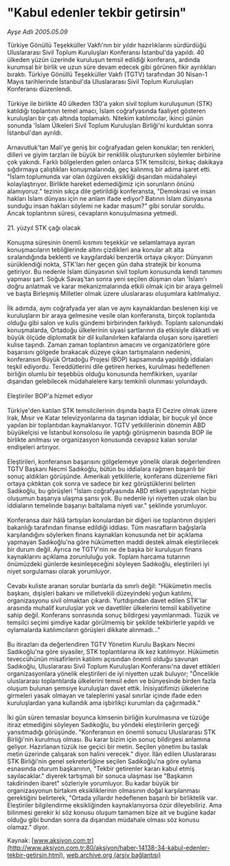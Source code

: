 # "Kabul edenler tekbir getirsin"

*Ayşe Adlı 2005.05.09*

<font class="agenda2NewsSpot">
 Türkiye Gönüllü Teşekküller Vakfı'nın bir yıldır hazırlıklarını sürdürdüğü Uluslararası Sivil Toplum Kuruluşları Konferansı İstanbul'da yapıldı. 40 ülkeden yüzün üzerinde kuruluşun temsil edildiği konferans, ardında kurumsal bir birlik ve uzun süre devam edecek gibi görünen fikir ayrılıkları bıraktı.
</font>
<font class="newsDetail">
 Türkiye Gönüllü Teşekküller Vakfı (TGTV) tarafından 30 Nisan-1 Mayıs tarihlerinde İstanbul'da Uluslararası Sivil Toplum Kuruluşları Konferansı düzenlendi.
 <br/>
 <br/>
 Türkiye ile birlikte 40 ülkeden 130'a yakın sivil toplum kuruluşunun (STK) katıldığı toplantının temel amacı, İslam coğrafyasında faaliyet gösteren kuruluşları bir çatı altında toplamaktı. Nitekim katılımcılar, ikinci günün sonunda 'İslam Ülkeleri Sivil Toplum Kuruluşları Birliği'ni kurduktan sonra İstanbul'dan ayrıldı.
 <br/>
 <br/>
 Arnavutluk'tan Mali'ye geniş bir coğrafyadan gelen konuklar; ten renkleri, dilleri ve giyim tarzları ile büyük bir renklilik oluştururken söylemler birbirine çok yakındı. Farklı bölgelerden gelen onlarca STK temsilcisi, birkaç dakikaya sığdırmaya çalıştıkları konuşmalarında, geç kalınmış bir adıma işaret etti. "İslam toplumunda var olan özgüven eksikliği dışarıdan müdahaleyi kolaylaştırıyor. Birlikte hareket edemediğimiz için sorunların önünü alamıyoruz." tezinin sıkça dile getirildiği konferansta, "Demokrasi ve insan hakları İslam dünyası için ne anlam ifade ediyor? Batının İslam dünyasına sunduğu insan hakları söylemi ne kadar masum?" gibi sorular soruldu. Ancak toplantının süresi, cevapların konuşulmasına yetmedi.
 <br/>
 <br/>
 21. yüzyıl STK çağı olacak
 <br/>
 <br/>
 Konuşma süresinin önemli kısmını teşekkür ve selamlamaya ayıran konuşmacıların tebliğlerinde altını çizdikleri ana konular alt alta sıralandığında beklenti ve kaygılardaki benzerlik ortaya çıkıyor: Dünyanın sürüklendiği nokta, STK'ları her geçen gün daha stratejik bir konuma getiriyor. Bu nedenle İslam dünyasının sivil toplum konusunda kendi tanımını yapması şart. Soğuk Savaş'tan sonra yeni seçilen düşman olan 'İslam'ı doğru anlatmak ve karar mekanizmalarında etkili olmak için bir araya gelmeli ve başta Birleşmiş Milletler olmak üzere uluslararası oluşumlara katılmalıyız.
 <br/>
 <br/>
 İlk adımda, aynı coğrafyada yer alan ve aynı kaynaklardan beslenen kişi ve kuruluşların bir araya gelmesine vesile olan konferansta, birçok toplantıda olduğu gibi salon ve kulis gündemi birbirinden farklıydı. Toplantı salonundaki konuşmalarda, Ortadoğu ülkelerinin siyasi şartlarının da etkisiyle dikkatli ve büyük ölçüde diplomatik bir dil kullanılırken kafalarda oluşan soru işaretleri kulise taşındı. Zaman zaman toplantının amacını ve organizatörlere göre başarısını gölgede bırakacak düzeye çıkan tartışmaların nedenini, konferansın Büyük Ortadoğu Projesi (BOP) kapsamında yapıldığı iddiaları teşkil ediyordu. Tereddütlerini dile getiren herkes, kurulması hedeflenen birliğin olumlu bir teşebbüs olduğu konusunda hemfikirken, uyarılar dışarıdan gelebilecek müdahalelere karşı temkinli olunması yolundaydı.
 <br/>
 <br/>
 Eleştiriler BOP'a hizmet ediyor
 <br/>
 <br/>
 Türkiye'den katılan STK temsilcilerinin dışında başta El Cezire olmak üzere Irak, Mısır ve Katar televizyonlarına da taşınan iddialar, bir buçuk yıl önce yapılan bir toplantıdan kaynaklanıyor. TGTV yetkililerinin dönemin ABD büyükelçisi ve İstanbul konsolosu ile yaptığı görüşmenin basında BOP ile birlikte anılması ve organizasyon konusunda cevapsız kalan sorular endişeleri artırıyor.
 <br/>
 <br/>
 Eleştirileri, konferansın başarısını gölgelemeye yönelik olarak değerlendiren TGTV Başkanı Necmi Sadıkoğlu, bütün bu iddialara rağmen başarılı bir sonuç aldıkları görüşünde. Amerikalı yetkililerle, konferans düzenleme fikri ortaya çıktıktan çok sonra ve sadece bir kez görüştüklerini belirten Sadıkoğlu, bu görüşleri "İslam coğrafyasında ABD etiketi yapıştırılan hiçbir oluşumun başarıya ulaşma şansı yok. Bu nedenle iyi niyetten uzak olan bu iddiaların temelinde başarıyı baltalama niyeti var." şeklinde yorumluyor.
 <br/>
 <br/>
 Konferansa dair hâlâ tartışılan konulardan bir diğeri ise toplantının dışişleri bakanlığı tarafından finanse edildiği iddiası. Tüm masrafların bağışlarla karşılandığını söylerken finans kaynakları konusunda net bir açıklama yapmayan Sadıkoğlu'na göre hükümetten maddi destek almak eleştirilecek bir durum değil. Ayrıca ne TGTV'nin ne de başka bir kuruluşun finans kaynaklarını açıklama zorunluluğu yok. Toplam harcama tutarının önümüzdeki günlerde kesinleşeceğini söyleyen Sadıkoğlu, eleştirileri iyi niyet sorgulaması olarak yorumluyor.
 <br/>
 <br/>
 Cevabı kuliste aranan sorular bunlarla da sınırlı değil: "Hükümetin meclis başkanı, dışişleri bakanı ve milletvekili düzeyindeki yoğun katılımı, organizasyonu sivil olmaktan çıkardı. Yurtdışından davet edilen STK'lar arasında muhalif kuruluşlar yok ve davetliler ülkelerini temsil kabiliyetine sahip değil. Konferans sonrasında sonuç bildirgesi yayımlanmadı. Tüzük ve temsilci seçimi şimdiye kadar görülmemiş bir şekilde tekbirlerle yapıldı ve oylamalarda katılımcıların görüşleri dikkate alınmadı..."
 <br/>
 <br/>
 Bu itirazları da değerlendiren TGTV Yönetim Kurulu Başkanı Necmi Sadıkoğlu'na göre siyasiler, STK toplantılarına ilk kez katılmıyor. Hükümetin teveccühünün misafirlerin katılımı açısından önemli olduğu savunan Sadıkoğlu, Uluslararası Sivil Toplum Kuruluşları Konferansı'na davet ettikleri organizasyonlara yönelik eleştirileri de iyi niyetten uzak buluyor; "Öncelikle uluslararası toplantılarda ülkelerini temsil eden ve bünyesinde birden fazla oluşum bulunan şemsiye kuruluşları davet ettik. İnisiyatifimizi ülkelerine girmeleri yasak olmayan ve taleplerini yasal sınırlar içinde ifade eden kuruluşlardan yana kullandık ama işbirlikçi kurumları da çağırmadık."
 <br/>
 <br/>
 İki gün süren temaslar boyunca kimsenin birliğin kurulmasına ve tüzüğe itiraz etmediğini söyleyen Sadıkoğlu, bu yöndeki eleştirilerin gerçeği yansıtmadığı görüşünde. "Konferansın en önemli sonucu Uluslararası STK Birliği'nin kurulmuş olması. Bu karar bizim için sonuç bildirgesi anlamına geliyor. Hazırlanan tüzük ise geçici bir metin. Seçilen yönetim bu taslak metin üzerinde çalışarak son halini verecek." diyor. İlân edilen Uluslararası STK Birliği'nin genel sekreterliğine seçilen Sadıkoğlu'na göre oylama esnasında oturum başkanının, "Tekbir getirenler kararı kabul etmiş sayılacaklar." diyerek tartışmalı bir sonuca ulaşması ise "Başkanın takdirinden ibaret" sözleriyle yorumluyor. Bu kadar büyük bir organizasyonun birtakım eksikliklerinin olmasının doğal karşılanması gerektiğini belirterek, "Ortada yıllardır hedeflenen başarılı bir birliktelik var. Eleştiriler bilgilendirme eksikliğinden kaynaklanıyorsa özür dileyebiliriz. Ama bilinmesi gerekir ki söz konusu oluşum tamamen bize ait ve bugüne kadar olduğu gibi bundan sonra da dışarıdan müdahale olması söz konusu olamaz." diyor.
 <br/>
</font>

Kaynak: [www.aksiyon.com.tr](http://www.aksiyon.com.tr:80/aksiyon/haber-14138-34-kabul-edenler-tekbir-getirsin.html), [web.archive.org (arşiv bağlantısı)](http://web.archive.org/web/20110204074133/http://www.aksiyon.com.tr:80/aksiyon/haber-14138-34-kabul-edenler-tekbir-getirsin.html)

